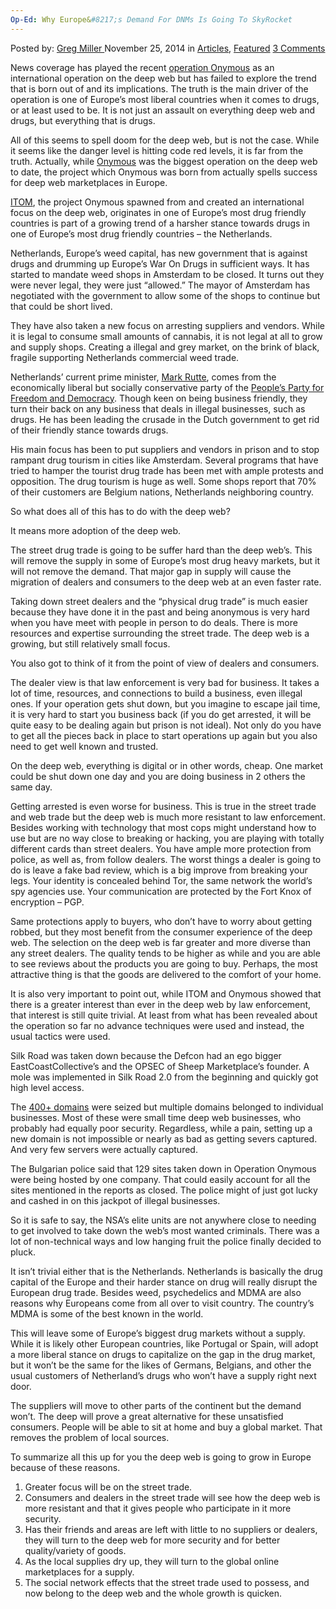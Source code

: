 ```yaml
---
Op-Ed: Why Europe&#8217;s Demand For DNMs Is Going To SkyRocket
---
```

<article class="post-listing post-8246 post type-post status-publish format-standard has-post-thumbnail hentry category-deepdot-news tag-demand tag-dnms tag-europes tag-oped tag-skyrocket">
    <div class="post-inner">
    <p class="post-meta">
    <span>Posted by: <a href="https://www.deepdotweb.com/author/gregmiller/" title="">Greg Miller </a></span>
    <span>November 25, 2014</span>
    <span>in <a href="https://www.deepdotweb.com/category/articles/" rel="category tag">Articles</a>, <a href="https://www.deepdotweb.com/category/deepdot-news/" rel="category tag">Featured</a></span>
    <span><a href="https://www.deepdotweb.com/2014/11/25/op-ed-europes-demand-dnms-going-skyrocket/#comments">3 Comments</a></span>
    </p>
    <div class="clear"></div>
    <div class="entry">
    <p>News coverage has played the recent <a href="http://www.deepdotweb.com/tag/operation-onymous/">operation Onymous</a> as an international operation on the deep web but has failed to explore the trend that is born out of and its implications. The truth is the main driver of the operation is one of Europe’s most liberal countries when it comes to drugs, or at least used to be. It is not just an assault on everything deep web and drugs, but everything that is drugs.</p>
    <p>All of this seems to spell doom for the deep web, but is not the case. While it seems like the danger level is hitting code red levels, it is far from the truth. Actually, while <a href="http://www.deepdotweb.com/tag/operation-onymous/">Onymous</a> was the biggest operation on the deep web to date, the project which Onymous was born from actually spells success for deep web marketplaces in Europe.</p>
    <p><a title="ITOM Revealed: Europe’s Plan To Crack Down On The Online Drug Trade" href="http://www.deepdotweb.com/2014/09/28/itom-europes-plan-crack-online-drug-trade/">ITOM</a>, the project Onymous spawned from and created an international focus on the deep web, originates in one of Europe’s most drug friendly countries is part of a growing trend of a harsher stance towards drugs in one of Europe’s most drug friendly countries &#8211; the Netherlands.</p>
    <p>Netherlands, Europe’s weed capital, has new government that is against drugs and drumming up Europe’s War On Drugs in sufficient ways. It has started to mandate weed shops in Amsterdam to be closed. It turns out they were never legal, they were just “allowed.” The mayor of Amsterdam has negotiated with the government to allow some of the shops to continue but that could be short lived.</p>
    <p>They have also taken a new focus on arresting suppliers and vendors. While it is legal to consume small amounts of cannabis, it is not legal at all to grow and supply shops. Creating a illegal and grey market, on the brink of black, fragile supporting Netherlands commercial weed trade.</p>
    <p>Netherlands’ current prime minister, <a href="https://en.wikipedia.org/wiki/Mark_Rutte">Mark Rutte</a>, comes from the economically liberal but socially conservative party of the <a href="https://en.wikipedia.org/wiki/People%27s_Party_for_Freedom_and_Democracy">People&#8217;s Party for Freedom and Democracy</a>. Though keen on being business friendly, they turn their back on any business that deals in illegal businesses, such as drugs. He has been leading the crusade in the Dutch government to get rid of their friendly stance towards drugs.</p>
    <p>His main focus has been to put suppliers and vendors in prison and to stop rampant drug tourism in cities like Amsterdam. Several programs that have tried to hamper the tourist drug trade has been met with ample protests and opposition. The drug tourism is huge as well. Some shops report that 70% of their customers are Belgium nations, Netherlands neighboring country.</p>
    <p>So what does all of this has to do with the deep web?</p>
    <p>It means more adoption of the deep web.</p>
    <p>The street drug trade is going to be suffer hard than the deep web’s. This will remove the supply in some of Europe’s most drug heavy markets, but it will not remove the demand. That major gap in supply will cause the migration of dealers and consumers to the deep web at an even faster rate.</p>
    <p>Taking down street dealers and the “physical drug trade” is much easier because they have done it in the past and being anonymous is very hard when you have meet with people in person to do deals. There is more resources and expertise surrounding the street trade. The deep web is a growing, but still relatively small focus.</p>
    <p>You also got to think of it from the point of view of dealers and consumers.</p>
    <p>The dealer view is that law enforcement is very bad for business. It takes a lot of time, resources, and connections to build a business, even illegal ones. If your operation gets shut down, but you imagine to escape jail time, it is very hard to start you business back (if you do get arrested, it will be quite easy to be dealing again but prison is not ideal). Not only do you have to get all the pieces back in place to start operations up again but you also need to get well known and trusted.</p>
    <p>On the deep web, everything is digital or in other words, cheap. One market could be shut down one day and you are doing business in 2 others the same day.</p>
    <p>Getting arrested is even worse for business. This is true in the street trade and web trade but the deep web is much more resistant to law enforcement. Besides working with technology that most cops might understand how to use but are no way close to breaking or hacking, you are playing with totally different cards than street dealers. You have ample more protection from police, as well as, from follow dealers. The worst things a dealer is going to do is leave a fake bad review, which is a big improve from breaking your legs. Your identity is concealed behind Tor, the same network the world’s spy agencies use. Your communication are protected by the Fort Knox of encryption &#8211; PGP.</p>
    <p>Same protections apply to buyers, who don’t have to worry about getting robbed, but they most benefit from the consumer experience of the deep web. The selection on the deep web is far greater and more diverse than any street dealers. The quality tends to be higher as while and you are able to see reviews about the products you are going to buy. Perhaps, the most attractive thing is that the goods are delivered to the comfort of your home.</p>
    <p>It is also very important to point out, while ITOM and Onymous showed that there is a greater interest than ever in the deep web by law enforcement, that interest is still quite trivial. At least from what has been revealed about the operation so far no advance techniques were used and instead, the usual tactics were used.</p>
    <p>Silk Road was taken down because the Defcon had an ego bigger EastCoastCollective’s and the OPSEC of Sheep Marketplace’s founder. A mole was implemented in Silk Road 2.0 from the beginning and quickly got high level access.</p>
    <p>The <a title="NCA: “We have Taken down 400 Dark Net Sites”" href="http://www.deepdotweb.com/2014/11/07/nca-taken-400-dark-net-sites/">400+ domains</a> were seized but multiple domains belonged to individual businesses. Most of these were small time deep web businesses, who probably had equally poor security. Regardless, while a pain, setting up a new domain is not impossible or nearly as bad as getting severs captured. And very few servers were actually captured.</p>
    <p>The Bulgarian police said that 129 sites taken down in Operation Onymous were being hosted by one company. That could easily account for all the sites mentioned in the reports as closed. The police might of just got lucky and cashed in on this jackpot of illegal businesses.</p>
    <p>So it is safe to say, the NSA’s elite units are not anywhere close to needing to get involved to take down the web’s most wanted criminals. There was a lot of non-technical ways and low hanging fruit the police finally decided to pluck.</p>
    <p>It isn’t trivial either that is the Netherlands. Netherlands is basically the drug capital of the Europe and their harder stance on drug will really disrupt the European drug trade. Besides weed, psychedelics and MDMA are also reasons why Europeans come from all over to visit country. The country’s MDMA is some of the best known in the world.</p>
    <p>This will leave some of Europe’s biggest drug markets without a supply. While it is likely other European countries, like Portugal or Spain, will adopt a more liberal stance on drugs to capitalize on the gap in the drug market, but it won’t be the same for the likes of Germans, Belgians, and other the usual customers of Netherland’s drugs who won’t have a supply right next door.</p>
    <p>The suppliers will move to other parts of the continent but the demand won’t. The deep will prove a great alternative for these unsatisfied consumers. People will be able to sit at home and buy a global market. That removes the problem of local sources.</p>
    <p>To summarize all this up for you the deep web is going to grow in Europe because of these reasons.</p>
    <ol>
    <li>Greater focus will be on the street trade.</li>
    <li>Consumers and dealers in the street trade will see how the deep web is more resistant and that it gives people who participate in it more security.</li>
    <li>Has their friends and areas are left with little to no suppliers or dealers, they will turn to the deep web for more security and for better quality/variety of goods.</li>
    <li>As the local supplies dry up, they will turn to the global online marketplaces for a supply.</li>
    <li>The social network effects that the street trade used to possess, and now belong to the deep web and the whole growth is quicken.</li>
    </ol>
    </div>
    <span style="display:none"><a href="https://www.deepdotweb.com/tag/demand/" rel="tag">demand</a> <a href="https://www.deepdotweb.com/tag/dnms/" rel="tag">dnms</a> <a href="https://www.deepdotweb.com/tag/europes/" rel="tag">europes</a> <a href="https://www.deepdotweb.com/tag/oped/" rel="tag">oped</a> <a href="https://www.deepdotweb.com/tag/skyrocket/" rel="tag">skyrocket</a></span> <span style="display:none" class="updated">2014-11-25</span>
    <div style="display:none" class="vcard author" itemprop="author" itemscope itemtype="http://schema.org/Person"><strong class="fn" itemprop="name"><a href="https://www.deepdotweb.com/author/gregmiller/" title="Posts by Greg Miller" rel="author">Greg Miller</a></strong></div>
    </div>
</article>

